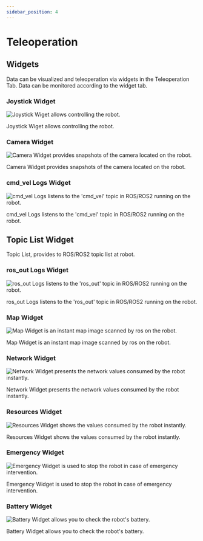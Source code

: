 ```yaml
---
sidebar_position: 4
---
```


# Teleoperation

## Widgets

Data can be visualized and teleoperation via widgets in the Teleoperation Tab. Data can be monitored according to the widget tab.

### Joystick Widget

![Joystick Wiget allows controlling the robot.](./img/robot-joystick-widget.png)

Joystick Wiget allows controlling the robot.

### Camera Widget

![Camera Widget provides snapshots of the camera located on the robot.](./img/robot-camera-widget.png)

Camera Widget provides snapshots of the camera located on the robot.

### cmd_vel Logs Widget

![cmd_vel Logs listens to the 'cmd_vel' topic in ROS/ROS2 running on the robot.](./img/robot-cmdvel-widget.png)

cmd_vel Logs listens to the 'cmd_vel' topic in ROS/ROS2 running on the robot.

## Topic List Widget

Topic List, provides to ROS/ROS2 topic list at robot.

### ros_out Logs Widget

![ros_out Logs listens to the 'ros_out' topic in ROS/ROS2 running on the robot.](./img/robot-rosout-widget.png)

ros_out Logs listens to the 'ros_out' topic in ROS/ROS2 running on the robot.

### Map Widget

![Map Widget is an instant map image scanned by ros on the robot.](./img/robot-map-widget.png)

Map Widget is an instant map image scanned by ros on the robot.

### Network Widget

![Network Widget presents the network values ​​consumed by the robot instantly.](./img/robot-network-widget.png)

Network Widget presents the network values ​​consumed by the robot instantly.

### Resources Widget

![Resources Widget shows the values ​​consumed by the robot instantly.](./img/robot-resources-widget.png)

Resources Widget shows the values ​​consumed by the robot instantly.

### Emergency Widget

![Emergency Widget is used to stop the robot in case of emergency intervention.](./img/robot-emergency-widget.png)

Emergency Widget is used to stop the robot in case of emergency intervention.

### Battery Widget

![Battery Widget allows you to check the robot's battery.](./img/robot-battery-widget.png)

Battery Widget allows you to check the robot's battery.
